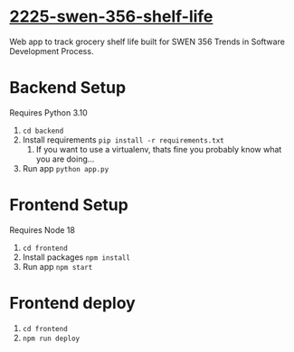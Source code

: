 # [2225-swen-356-shelf-life](https://ndawson.me/2225-swen-356-shelf-life/)

Web app to track grocery shelf life built for SWEN 356 Trends in Software Development Process.

# Backend Setup

Requires Python 3.10

1. `cd backend`
2. Install requirements `pip install -r requirements.txt`
   1. If you want to use a virtualenv, thats fine you probably know what you are doing...
3. Run app `python app.py`

# Frontend Setup

Requires Node 18

1. `cd frontend`
2. Install packages `npm install`
3. Run app `npm start`

# Frontend deploy
1. `cd frontend` 
2. `npm run deploy`
